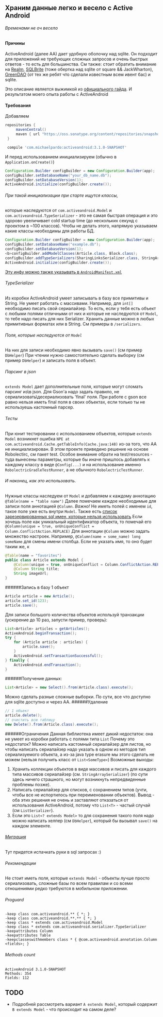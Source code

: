 ## Храним данные легко и весело с Active Android
###### Временами не оч весело

#### Причины
ActiveAndroid (далее AA) дает удобную оболочку над sqlite.
Он подходит для приложений не требующих сложных запросов и очень быстрых ответов - то есть для большинства.
См также: стоит обратить внимание на [Realm](https://realm.io/docs/java/latest/),
[SQLBrite](https://github.com/square/sqlbrite) (тоже обертка над sqlite от square && JackWharton),
[GreenDAO](http://greenrobot.org/greendao/) (от тех же ребят что сделали известным всем ивент бас)
и sqlite.

Это описание является выжимкой из [официального гайда](https://github.com/pardom/ActiveAndroid/wiki/Getting-started).
И результатом моего опыта работы с ActiveAndroid

#### Требования

Добавляем

```groovy
repositories {
     mavenCentral()
     maven { url "https://oss.sonatype.org/content/repositories/snapshots/" }
 }

 compile 'com.michaelpardo:activeandroid:3.1.0-SNAPSHOT'
```

И перед использованием инициализируем (обычно в `Application.onCreate()`)

```java
Configuration.Builder configBuilder = new Configuration.Builder(app);
configBuilder.setDatabaseName("your_db_name.db");
configBuilder.setDatabaseVersion(1);
ActiveAndroid.initialize(configBuilder.create());
```

###### При такой инициализации при старте ищутся классы,
которые наследуются от `com.activeandroid.Model` 
и `com.activeandroid.TypeSerializer` - это не самая быстрая операция и это здорово увеличивает cold startup time (до нескольких секунд с проектом в ~100 классов).
Чтобы не делать этого, напрямую указываем какие классы необходимы для работы БД.

```java
Configuration.Builder configBuilder = new Configuration.Builder(app);
configBuilder.setDatabaseName("example.db");
configBuilder.setDatabaseVersion(1);
<b>configBuilder.addModelClasses(Article.class, Block.class);
configBuilder.addTypeSerializers(SharingLinksSerializer.class, StringArraySerializer.class, ListSerializer.class);</b>
ActiveAndroid.initialize(configBuilder.create());
```
[Эту инфу можно также указывать в `AndroidManifest.xml`](https://github.com/pardom/ActiveAndroid/wiki/Creating-your-database-model#speeding-up-application-startup)

###### TypeSerializer
Из коробки ActiveAndroid умеет записывать в базу все примитивы и String.
Не умеет работать с массивами. Например, для `int[]` необходимо писать свой сериалайзер.
То есть, если у тебя есть объект с любыми полями отличными от них и которые не наследуются от `Model`, то тебе надо писать для них Serializer.
Хранить данные можно в любых примитивных форматах или в String. См примеры в `/serializers`.

###### Поля, которые наследуются от `Model`
На них для записи необходимо явно вызывать `save()` (см пример `DbHelper`)
При чтении нужно самостоятельно сделать выборку (см пример `DbHelper`) и записать поля в объект.

###### Парсинг в json
`extends Model` дает дополнительные поля, которые могут сломать парсинг из\в json.
Для Gson'а надо задать правило, не сериализовать\десериализовать 'final' поля.
При работе с gson все равно нельзя иметь final поля в своих объектах, если только ты не используешь кастомный парсер.

###### Тесты
При юнит тестировании с использованием объектов, которые `extends Model` возникнет ошибка `NPE at com.activeandroid.Cache.getTableInfo(Cache.java:148)` из-за того, что AA не инициализирован.
В этом проекте приведено решение на основе Robolectirc, см пакет test. Особое внимание обрати на test/resources - туда вынесены параметры, которые бы иначе пришлось добавлять к каждому классу в виде
`@Config(...)` и на использование именно `RobolectricGradleTestRunner`, а не обычного `RobolectricTestRunner`.

###### И наконец, как это использовать.
Нужные классы наследуем от `Model` и добавляем к каждому аннотацию `@Table(name = "table name")`
Далее помечаем каждое необходимые для записи поля аннотацией `@Column`. _Важно!_ Не иметь полей с именем `id`, такое поле уже есть внутри `Model`.
Также есть [список зарезервированных sql имен, которые нельзя использовать](https://github.com/pardom/ActiveAndroid/wiki/Creating-your-database-model#reserved-table-and-column-names)
Если хочешь поле как уникальный идентификатор объекта, то помечай его `@Column(unique = true, onUniqueConflict = Column.ConflictAction.REPLACE)`
Для аннотации `@Column` можно задать множество настроек. Например, `@Column(name = some_name) long someName` для смены имени столбца.
Если не указать имя, то оно будет таким же, к

```java
@Table(name = "favorites")
public class Article extends Model {
    @Column(unique = true, onUniqueConflict = Column.ConflictAction.REPLACE) long _id;
    @Column String title;
    String imageUrl;
}
```

######Запись в базу
1 объект
```java
Article article = new Article();
article.set_id(123);
article.save();
```

Для записи большого количества объектов используй транзакции (ускорение до 10 раз, запусти пример, проверь):
```java
List<Article> articles = getArticles();
ActiveAndroid.beginTransaction();
try {
    for (Article article : articles) {
        article.save();
    }
    ActiveAndroid.setTransactionSuccessful();
} finally {
    ActiveAndroid.endTransaction();
}
```
######Получение данных:
```java
List<Article> = new Select().from(Article.class).execute();
```
Можно сделать разные сложные выборки. По сути, все что доступно для sqlite доступно и через AA.
######Удаление
```java
// 1 объект
article.delete();
// очистить всю таблицу
new Delete().from(Article.class).execute();
```

######Ограничения
Данная библиотека имеет дикий недостаток: она не умеет из коробки работать с полями типа `List`
Почему это недостаток? Можно написать кастомный сериалайзер для листов,
но чтобы написать сериалайзер надо указать в одном из методов тип сериализуемого объекта,
а из-за java type erasure мы этого сделать не можем (нельзя получить класс от `List<SomeType>`)
Возможные выходы:
1. Хранить коллекции объектов в виде массивов и писать для каждого типа массивов сериалайзер (см. `StringArraySerializer`)
(по сути здесь ничего страшного, но могут возникнуть непредвиденные проблемы позже).
2. Написать сериалайзер для списков, с сохранением типов (учти, чтобы все не испортилось при переименовании объектов).
Вывод - оба этих решения не очень и заставляют отказаться от использования ActiveAndroid, потому что `List<T>` - частый случай
(см `ListSerializer`).
3. Если это `List<? extends Model>` то для сохранения такого поля надо можно написать хелпер (см `DbHelper`),
который бы вызывал `save()` на каждом элементе.

###### [Миграция](https://github.com/pardom/ActiveAndroid/wiki/Schema-migrations)
Тут придется испачкать руки в sql запросах :)

###### Рекомендации
Не стоит иметь поля, которые `extends Model` - объекты лучше просто сериализовать,
сложные базы по всем правилам и со всеми отношениями редко требуются в мобильном приложении.

###### Proguard
```
-keep class com.activeandroid.** { *; }
-keep class com.activeandroid.**.** { *; }
-keep class * extends com.activeandroid.Model
-keep class * extends com.activeandroid.serializer.TypeSerializer
-keepattributes Column
-keepattributes Table
-keepclasseswithmembers class * { @com.activeandroid.annotation.Column <fields>; }
```

###### Methods count
```
ActiveAndroid 3.1.0-SNAPSHOT
Methods: 354
Fields: 112
```

## TODO
* Подробней рассмотреть вариант `A extends Model`, который содержит `B extends Model` - что происходит на самом деле?